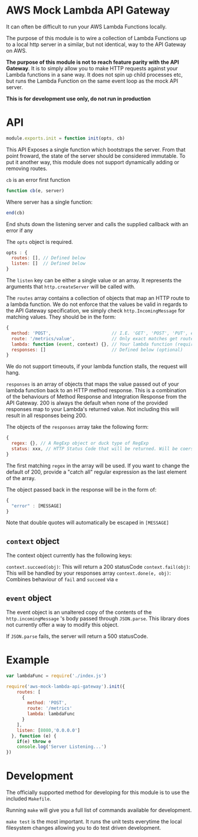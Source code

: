 AWS Mock Lambda API Gateway
===========================

It can often be difficult to run your AWS Lambda Functions locally.

The purpose of this module is to wire a collection of Lambda Functions up to a local http server in a similar, but not identical, way to the API Gateway on AWS.

**The purpose of this module is not to reach feature parity with the API Gateway**. It is to simply allow you to make HTTP requests against your Lambda functions in a sane way. It does not spin up child processes etc, but runs the Lambda Function on the same event loop as the mock API server.

**This is for development use only, do not run in production**

# API


```javascript
module.exports.init = function init(opts, cb)
```

This API Exposes a single function which bootstraps the server. From that point froward, the state of the server should be considered immutable. To put it another way, this module does not support dynamically adding or removing routes.

`cb` is an error first function

```javascript
function cb(e, server)
```

Where server has a single function:

```javascript
end(cb)
```

End shuts down the listening server and calls the supplied callback with an error if any


The `opts` object is required.

```javascript
opts : {
  routes: [], // Defined below
  listen: []  // Defined below
}
```

The `listen` key can be either a single value or an array. It represents the arguments that `http.createServer` will be called with.

The `routes` array contains a collection of objects that map an HTTP route to a lambda function. We do not enforce that the values be valid in regards to the API Gateway specification, we simply check `http.IncomingMessage` for matching values. They should be in the form:

```javascript
{
  method: 'POST',                       // I.E. 'GET', 'POST', 'PUT', etc (required)
  route: '/metrics/value',              // Only exact matches get routed (required)
  lambda: function (event, context) {}, // Your lambda function (required)
  responses: []                         // Defined below (optional)
}
```

We do not support timeouts, if your lambda function stalls, the request will hang.

`responses` is an array of objects that maps the value passed out of your lambda function back to an HTTP method response. This is a combination of the behaviours of Method Response and Integration Response from the API Gateway. 200 is always the default when none of the provided responses map to your Lambda's returned value. Not including this will result in all responses being 200.

The objects of the `responses` array take the following form:

```javascript
{
  regex: {}, // A RegExp object or duck type of RegExp
  status: xxx, // HTTP Status Code that will be returned. Will be coersed to an integer.
}
```

The first matching `regex` in the array will be used. If you want to change the default of 200, provide a "catch all" regular expression as the last element of the array.

The object passed back in the response will be in the form of:

```javascript
{
  "error" : [MESSAGE]
}
```
Note that double quotes will automatically be escaped in `[MESSAGE]`

## `context` object

The context object currently has the following keys:

`context.succeed(obj)`: This will return a 200 statusCode
`context.fail(obj)`: This will be handled by your responses array
`context.done(e, obj)`: Combines behaviour of `fail` and `succeed` via `e`

## `event` object

The event object is an unaltered copy of the contents of the `http.incomingMessage`
's body passed through `JSON.parse`. This library does not currently offer a way to modify this object.

If `JSON.parse` fails, the server will return a 500 statusCode.

# Example

```javascript
var lambdaFunc = require('./index.js')

require('aws-mock-lambda-api-gateway').init({
    routes: [
      {
        method: 'POST',
        route: '/metrics'
        lambda: lambdaFunc
      }
    ],
    listen: [8080,'0.0.0.0']
  }, function (e) {
    if(e) throw e
    console.log('Server Listening...')
})
```

# Development

The officially supported method for developing for this module is to use the included `Makefile`.

Running `make` will give you a full list of commands available for development.

`make test` is the most important. It runs the unit tests everytime the local filesystem changes allowing you to do test driven development.
